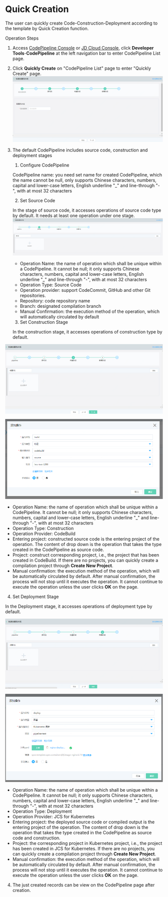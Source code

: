 # Quick Creation
The user can quickly create Code-Construction-Deployment according to the template by Quick Creation function.

Operation Steps

1. Access [CodePipeline Console](https://codepipeline-console.jdcloud.com/pipeline/list) or [JD Cloud Console](https://console.jdcloud.com), click **Developer Tools**-**CodePipeline** at the left navigation bar to enter CodePipeline List page.

2. Click **Quickly Create** on "CodePipeline List" page to enter "Quickly Create" page.
 ![](/image/codepipeline/Quick-Creation.png) 

3. The default CodePipeline includes source code, construction and deployment stages 

   1) Configure CodePipeline
  
   CodePipeline name: you need set name for created CodePipeline, which the name cannot be null, only supports Chinese characters, numbers, capital and lower-case letters, English underline "_" and line-through "-", with at most 32 characters

   2) Set Source Code
  
   In the stage of source code, it accesses operations of source code type by default. It needs at least one operation under one stage.
  ![](/image/codepipeline/cre-source-stage.png) 
 
   * Operation Name: the name of operation which shall be unique within a CodePipeline. It cannot be null; it only supports Chinese characters, numbers, capital and lower-case letters, English underline "_" and line-through "-", with at most 32 characters
   * Operation Type: Source Code
   * Operation provider: support CodeCommit, GitHub and other Git repositories.
   * Repository: code repository name
   * Branch: designated compilation branch
   * Manual Confirmation: the execution method of the operation, which will automatically circulated by default

   3) Set Construction Stage
  
   In the construction stage, it accesses operations of construction type by default.
     
 ![](/image/codepipeline/cre-build-stage.png)
    
 ![](/image/codepipeline/cre-build-action.png)
 
   * Operation Name: the name of operation which shall be unique within a CodePipeline. It cannot be null; it only supports Chinese characters, numbers, capital and lower-case letters, English underline "_" and line-through "-", with at most 32 characters
   * Operation Type: Construction
   * Operation Provider: CodeBuild
   * Entering project: constructed source code is the entering project of the operation. The content of drop down is the operation that takes the type created in the CodePipeline as source code.
   * Project: construct corresponding project, i.e., the project that has been created in CodeBuild. If there are no projects, you can quickly create a compilation project through **Create New Project**.
   * Manual confirmation: the execution method of the operation, which will be automatically circulated by default. After manual confirmation, the process will not stop until it executes the operation. It cannot continue to execute the operation unless the user clicks **OK** on the page.

   4) Set Deployment Stage
  
   In the Deployment stage, it accesses operations of deployment type by default.
   
  ![](/image/codepipeline/cre-deploy-stage.png)
  
  ![](/image/codepipeline/cre-deploy-action.png)

 

 
   * Operation Name: the name of operation which shall be unique within a CodePipeline. It cannot be null; it only supports Chinese characters, numbers, capital and lower-case letters, English underline "_" and line-through "-", with at most 32 characters
   * Operation Type: Deployment
   * Operation Provider: JCS for Kubernetes
   * Entering project: the deployed source code or compiled output is the entering project of the operation. The content of drop down is the operation that takes the type created in the CodePipeline as source code and construction.
   * Project: the corresponding project in Kubernetes project, i.e., the project has been created in JCS for Kubernetes. If there are no projects, you can quickly create a compilation project through **Create New Project**.
   * Manual confirmation: the execution method of the operation, which will be automatically circulated by default. After manual confirmation, the process will not stop until it executes the operation. It cannot continue to execute the operation unless the user clicks **OK** on the page.

4. 	The just created records can be view on the CodePipeline page after creation.

